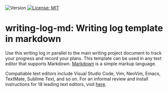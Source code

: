 ![Version](https://img.shields.io/static/v1?label=writing-log-md&message=0.3&color=brightcolor)
[![License: MIT](https://img.shields.io/badge/License-MIT-blue.svg)](https://opensource.org/licenses/MIT)

# writing-log-md: Writing log template in markdown

Use this writing log in parallel to the main writing project document to track your progress and record your plans.
This template can be used in any text editor that supports Markdown.
[Markdown](https://www.markdownguide.org/) is a simple markup language.

Compatiable text editors include Visual Studio Code, Vim, NeoVim, Emacs, TextMate, Sublime Text, and so on.
For an informal review and install instructions for 18 leading text editors, visit [here](https://mooerslab.github.io/pymolsnips/#editors).
